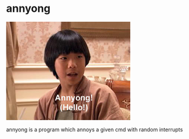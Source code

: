 annyong
=======

![Hello](annyong.jpg)

annyong is a program which annoys a given cmd with random interrupts
